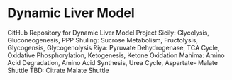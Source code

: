 # Dynamic Liver Model
GitHub Repository for Dynamic Liver Model Project
Sicily: Glycolysis, Gluconeogenesis, PPP 
Shuling: Sucrose Metabolism, Fructolysis, Glycogensis, Glycogenolysis 
Riya: Pyruvate Dehydrogenase, TCA Cycle, Oxidative Phosphorylation, Ketogenesis, Ketone Oxidation
Mahima: Amino Acid Degradation, Amino Acid Synthesis, Urea Cycle, Aspartate- Malate Shuttle 
TBD: Citrate Malate Shuttle 
